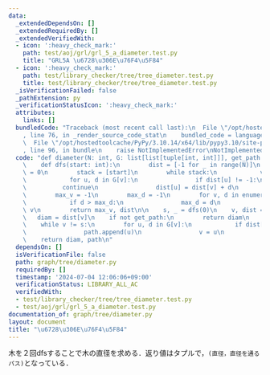 ```yaml
---
data:
  _extendedDependsOn: []
  _extendedRequiredBy: []
  _extendedVerifiedWith:
  - icon: ':heavy_check_mark:'
    path: test/aoj/grl/grl_5_a_diameter.test.py
    title: "GRL5A \u6728\u306E\u76F4\u5F84"
  - icon: ':heavy_check_mark:'
    path: test/library_checker/tree/tree_diameter.test.py
    title: test/library_checker/tree/tree_diameter.test.py
  _isVerificationFailed: false
  _pathExtension: py
  _verificationStatusIcon: ':heavy_check_mark:'
  attributes:
    links: []
  bundledCode: "Traceback (most recent call last):\n  File \"/opt/hostedtoolcache/PyPy/3.10.14/x64/lib/pypy3.10/site-packages/onlinejudge_verify/documentation/build.py\"\
    , line 76, in _render_source_code_stat\n    bundled_code = language.bundle(\n\
    \  File \"/opt/hostedtoolcache/PyPy/3.10.14/x64/lib/pypy3.10/site-packages/onlinejudge_verify/languages/python.py\"\
    , line 96, in bundle\n    raise NotImplementedError\nNotImplementedError\n"
  code: "def diameter(N: int, G: list[list[tuple[int, int]]], get_path: bool = False):\n\
    \    def dfs(start: int):\n        dist = [-1 for _ in range(N)]\n        dist[start]\
    \ = 0\n        stack = [start]\n        while stack:\n            v = stack.pop()\n\
    \            for u, d in G[v]:\n                if dist[u] != -1:\n          \
    \          continue\n                dist[u] = dist[v] + d\n                stack.append(u)\n\
    \        max_v = -1\n        max_d = -1\n        for v, d in enumerate(dist):\n\
    \            if d > max_d:\n                max_d = d\n                max_v =\
    \ v\n        return max_v, dist\n\n    s, _ = dfs(0)\n    v, dist = dfs(s)\n \
    \   diam = dist[v]\n    if not get_path:\n        return diam\n    path = [v]\n\
    \    while v != s:\n        for u, d in G[v]:\n            if dist[u] + d == dist[v]:\n\
    \                path.append(u)\n                v = u\n                break\n\
    \    return diam, path\n"
  dependsOn: []
  isVerificationFile: false
  path: graph/tree/diameter.py
  requiredBy: []
  timestamp: '2024-07-04 12:06:06+09:00'
  verificationStatus: LIBRARY_ALL_AC
  verifiedWith:
  - test/library_checker/tree/tree_diameter.test.py
  - test/aoj/grl/grl_5_a_diameter.test.py
documentation_of: graph/tree/diameter.py
layout: document
title: "\u6728\u306E\u76F4\u5F84"
---
```


木を２回dfsすることで木の直径を求める．返り値はタプルで，`(直径，直径を通るパス)`となっている．